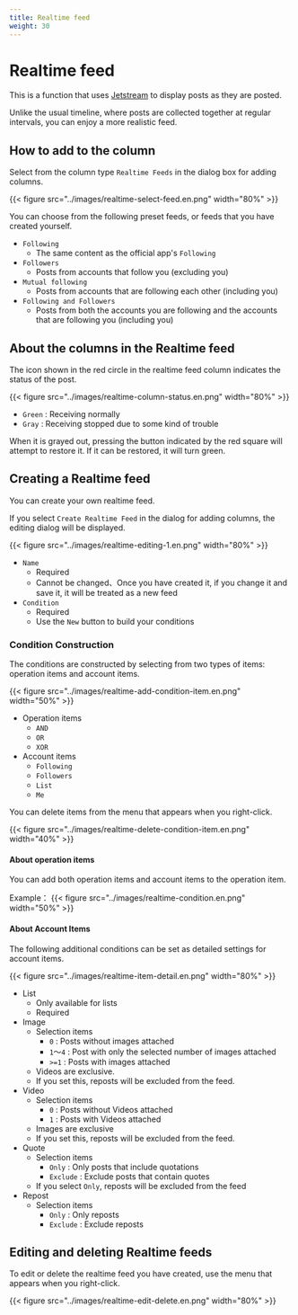 ```yaml
---
title: Realtime feed
weight: 30
---
```


# Realtime feed

This is a function that uses [Jetstream](https://docs.bsky.app/blog/jetstream) to display posts as they are posted.

Unlike the usual timeline, where posts are collected together at regular intervals, you can enjoy a more realistic feed.

## How to add to the column

Select from the column type `Realtime Feeds` in the dialog box for adding columns.

{{< figure src="../images/realtime-select-feed.en.png" width="80%" >}}

You can choose from the following preset feeds, or feeds that you have created yourself.

- `Following`
  - The same content as the official app's `Following`
- `Followers`
  - Posts from accounts that follow you (excluding you)
- `Mutual following`
  - Posts from accounts that are following each other (including you)
- `Following and Followers`
  - Posts from both the accounts you are following and the accounts that are following you (including you)

## About the columns in the Realtime feed

The icon shown in the red circle in the realtime feed column indicates the status of the post.

{{< figure src="../images/realtime-column-status.en.png" width="80%" >}}

- `Green` : Receiving normally
- `Gray` : Receiving stopped due to some kind of trouble

When it is grayed out, pressing the button indicated by the red square will attempt to restore it.
If it can be restored, it will turn green.

## Creating a Realtime feed

You can create your own realtime feed.

If you select `Create Realtime Feed` in the dialog for adding columns, the editing dialog will be displayed.

{{< figure src="../images/realtime-editing-1.en.png" width="80%" >}}

- `Name`
  - Required
  - Cannot be changed、Once you have created it, if you change it and save it, it will be treated as a new feed
- `Condition`
  - Required
  - Use the `New` button to build your conditions

### Condition Construction

The conditions are constructed by selecting from two types of items: operation items and account items.

{{< figure src="../images/realtime-add-condition-item.en.png" width="50%" >}}

- Operation items
  - `AND`
  - `OR`
  - `XOR`
- Account items
  - `Following`
  - `Followers`
  - `List`
  - `Me`

You can delete items from the menu that appears when you right-click. 

{{< figure src="../images/realtime-delete-condition-item.en.png" width="40%" >}}

#### About operation items

You can add both operation items and account items to the operation item.

Example：
{{< figure src="../images/realtime-condition.en.png" width="50%" >}}

#### About Account Items

The following additional conditions can be set as detailed settings for account items.

{{< figure src="../images/realtime-item-detail.en.png" width="80%" >}}

- List
  - Only available for lists
  - Required
- Image
  - Selection items
    - `0` : Posts without images attached
    - `1`～`4` : Post with only the selected number of images attached
    - `>=1` : Posts with images attached
  - Videos are exclusive.
  - If you set this, reposts will be excluded from the feed.
- Video
  - Selection items
    - `0` : Posts without Videos attached
    - `1` : Posts with Videos attached
  - Images are exclusive
  - If you set this, reposts will be excluded from the feed.
- Quote
  - Selection items
    - `Only` : Only posts that include quotations
    - `Exclude` : Exclude posts that contain quotes
  - If you select `Only`, reposts will be excluded from the feed
- Repost
  - Selection items
    - `Only` : Only reposts
    - `Exclude` : Exclude reposts

## Editing and deleting Realtime feeds

To edit or delete the realtime feed you have created, use the menu that appears when you right-click.

{{< figure src="../images/realtime-edit-delete.en.png" width="80%" >}}
